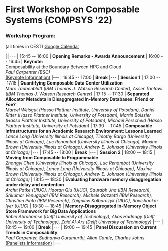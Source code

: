 # First Workshop on Composable Systems (COMPSYS '22)

### Workshop Program:

(all times in CEST) [Google Calendar](https://calendar.google.com/calendar/u/0?cid=MXZibmVjZWFzZjE3Z2hhaGs4cGV1cTJvNGdAZ3JvdXAuY2FsZW5kYXIuZ29vZ2xlLmNvbQ)

| 
|---
| 15:45&nbsp;--&nbsp;16:00 | **Opening Remarks - Awards Announcement**
| 16:00&nbsp;--&nbsp;16:45 | **Keynote:**<br/>Composability at the Boundary Between HPC and Cloud<br/>*Paul Carpenter (BSC)*<br/>[(Keynote Information)](keynote.md)
|---
| 16:45&nbsp;--&nbsp;17:00 | **Break**
|---
| **Session 1**
| 17:00&nbsp;--&nbsp;17:15 | **Quantifying Composable Data Center Utilization**<br/>*Marc Taubenblatt (IBM Thomas J. Watson Research Center), Asser Tantawi (IBM Thomas J. Watson Research Center)*
| 17:15&nbsp;--&nbsp;17:30 | **Separated Allocator Metadata in Disaggregated In-Memory Databases: Friend or Foe?**<br/>*Marcel Weisgut (Hasso Plattner Institute, University of Potsdam), Daniel Ritter (Hasso Plattner Institute, University of Potsdam), Martin Boissier (Hasso Plattner Institute, University of Potsdam), Michael Perscheid (Hasso Plattner Institute, University of Potsdam)*
| 17:30&nbsp;--&nbsp;17:45 | **Composable Infrastructures for an Academic Research Environment: Lessons Learned**<br/>*Lance Long (University Illinois at Chicago), Timothy Bargo (University Illinois at Chicago), Luc Renambot (University Illinois at Chicago), Maxine Brown (University Illinois at Chicago), Andrew E. Johnson (University Illinois at Chicago)*
|---
| 17:45&nbsp;--&nbsp;18:00 | **Break**
|---
| **Session 2**
| 18:00&nbsp;--&nbsp;18:15 | **Moving from Composable to Programmable**<br/>*Zhongyi Chen (University Illinois at Chicago), Luc Renambot (University Illinois at Chicago), Lance Long (University Illinois at Chicago), Maxine Brown (University Illinois at Chicago), Andrew E. Johnson (University Illinois at Chicago)*
| 18:15&nbsp;--&nbsp;18:30 | **Evaluating hardware memory disaggregation under delay and contention**<br/>*Archit Patke (UIUC), Haoran Qiu (UIUC), Saurabh Jha (IBM Research), Srikumar Venugopal (IBM Research), Michele Gazzetti (IBM Research), Christian Pinto (IBM Research), Zbigniew Kalbarczyk (UIUC), Ravishankar Iyer (UIUC)*
| 18:30&nbsp;--&nbsp;18:45 | **Memory-Disaggregated In-Memory Object Store Framework for Big Data Applications**<br/>*Robin Abrahamse (Delft University of Technology), Akos Hadnagy (Delft University of Technology), Zaid Al-Ars (Delft University of Technology)*
|---
| 18:45&nbsp;--&nbsp;19:00 | **Break**
|---
| 19:00&nbsp;--&nbsp;19:45 | **Panel Discussion on Current Trends in Composability**<br/>*Paul Carpenter, Sudhanva Gurumurthi, Allan Cantle, Charles Johns*<br/>[(Panelists Information)](panelists.md)
|---


